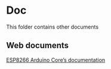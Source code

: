 # Doc
This folder contains other documents

## Web documents

[ESP8266 Arduino Core’s documentation](https://arduino-esp8266.readthedocs.io/en/latest/index.html)
